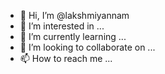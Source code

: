 - 👋 Hi, I’m @lakshmiyannam
- 👀 I’m interested in ...
- 🌱 I’m currently learning ...
- 💞️ I’m looking to collaborate on ...
- 📫 How to reach me ...

<!---
lakshmiyannam/lakshmiyannam is a ✨ special ✨ repository because its `README.md` (this file) appears on your GitHub profile.
You can click the Preview link to take a look at your changes.
--->
